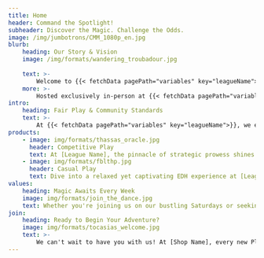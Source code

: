 ```yaml
---
title: Home
header: Command the Spotlight!
subheader: Discover the Magic. Challenge the Odds.
image: /img/jumbotrons/CMM_1080p_en.jpg
blurb:
    heading: Our Story & Vision
    image: /img/formats/wandering_troubadour.jpg
    
    text: >-   
        Welcome to {{< fetchData pagePath="variables" key="leagueName">}}, a fresh take on Magic: The Gathering right in the heart of our city’s gaming scene. For a modest entry fee, step into this exhilarating league assembled by a group of MTG enthusiasts from our very own community. Aiming to offer a more enriching and varied Commander experience, with novel monthly themes and gameplay twists, each duel promises a unique experience, ensuring the game remains fresh and exciting. And don't forget: the league is not just about the thrill of the game, but also the allure of coveted prizes for our top performers. Join us, and let the duels begin!
    more: >-
        Hosted exclusively in-person at {{< fetchData pagePath="variables" key="shopName">}}, the league provides the perfect setting for players to come together, share strategies, and revel in the camaraderie that tabletop gaming fosters. It's not just about winning; it's about the shared stories, the playful banter, and the collective thrill of drawing that perfect card. Whether you're dipping your toes into the world of Commander or have been mastering the format for years, we invite you to be part of our league's story, where every game is a chapter, and every player adds to the narrative.
intro:
    heading: Fair Play & Community Standards
    text: >-
        At {{< fetchData pagePath="variables" key="leagueName">}}, we embrace the diverse ways our Planeswalkers enjoy Magic: The Gathering. Whether you're diving into a relaxed casual game or testing your mettle in our competitive pods, our rules and conduct guidelines are here to ensure balanced, fair, and enjoyable gameplay for all. Designed with both the newcomer and the seasoned player in mind, our ethos centers on mutual respect, the spirit of friendly competition, and the sheer joy of the game. As part of our unified league and points system, players from both game modes come together under one banner. Dive into the specifics below to ensure every duel, whether casual or competitive, stands as a testament to the best aspects of MTG.
products:
    - image: img/formats/thassas_oracle.jpg
      header: Competitive Play
      text: At [League Name], the pinnacle of strategic prowess shines through in our highly competitive EDH pods. Adhering strictly to the original banlist, players can immerse themselves in pure, unbridled MTG gameplay. Here, you are free to harness the full potential of your deck, relying on skill and strategy to outwit your opponents in the ultimate test of MTG acumen.
    - image: img/formats/fblthp.jpg
      header: Casual Play
      text: Dive into a relaxed yet captivating EDH experience at [League Name]. Our casual mode, enriched with an extended banlist and conduct guidelines, ensures a game that's engaging and diverse. Curbing overly dominant combos, this mode encourages creativity and a broader exploration of deck possibilities. Join us in this laid-back arena where fun, strategy, and community intertwine.
values:
    heading: Magic Awaits Every Week
    image: img/formats/join_the_dance.jpg
    text: Whether you're joining us on our bustling Saturdays or seeking impromptu duels throughout the week, [Shop Name] is the hub for all your MTG adventures. Dive into vibrant games, ensuring a fair play with our pod system and experiencing the essence of our MTG community. But remember, every spell cast and strategy unfolded is exclusive to the walls of [Shop Name]. Intrigued? Explore further details and become a part of our enchanting narrative.
join: 
    heading: Ready to Begin Your Adventure?
    image: img/formats/tocasias_welcome.jpg
    text: >-
        We can't wait to have you with us! At [Shop Name], every new Planeswalker brings a fresh spark of magic and strategy. By joining our league, you're not just signing up for games; you're becoming a vital part of a community that cherishes every duel, every strategy, and every shared moment. Embark on this journey with us and experience the vibrant world of MTG like never before.
---
```



